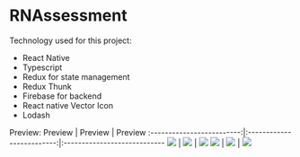 # RNAssessment

Technology used for this project:
- React Native
- Typescript
- Redux for state management
- Redux Thunk
- Firebase for backend
- React native Vector Icon
- Lodash


Preview:
Preview                     |               Preview    |            Preview
:-------------------------:|:-------------------------:|:----------------------------
![](https://github.com/therezacuet/RNAssessment/blob/main/screenshots/splash.png)  |  ![](https://github.com/therezacuet/RNAssessment/blob/main/screenshots/1.png)   |  ![](https://github.com/therezacuet/RNAssessment/blob/main/screenshots/2.png)
![](https://github.com/therezacuet/RNAssessment/blob/main/screenshots/3.png)  |  ![](https://github.com/therezacuet/RNAssessment/blob/main/screenshots/4.png)   | ![](https://github.com/therezacuet/RNAssessment/blob/main/screenshots/5.png)
